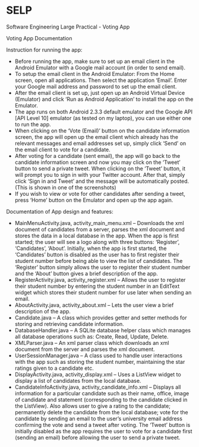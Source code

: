SELP
====

Software Engineering Large Practical - Voting App

Voting App Documentation

Instruction for running the app:
- Before running the app, make sure to set up an email client in the Android Emulator with a Google mail account (in order to send email).
- To setup the email client in the Android Emulator: From the Home screen, open all applications. Then select the application ‘Email’. Enter your Google mail address and password to set up the email client.
- After the email client is set up, just open up an Android Virtual Device (Emulator) and click ‘Run as Android Application’ to install the app on the Emulator.
- The app runs on both Android 2.3.3 default emulator and the Google API [API Level 10] emulator (as tested on my laptop), you can use either one to run the app.
- When clicking on the ‘Vote (Email)’ button on the candidate information screen, the app will open up the email client which already has the relevant messages and email addresses set up, simply click ‘Send’ on the email client to vote for a candidate.
- After voting for a candidate (sent email), the app will go back to the candidate information screen and now you may click on the ‘Tweet’ button to send a private tweet. When clicking on the ‘Tweet’ button, it will prompt you to sign in with your Twitter account. After that, simply click ‘Sign in and Tweet’ and the message will be automatically posted. (This is shown in one of the screenshots)
- If you wish to view or vote for other candidates after sending a tweet, press ‘Home’ button on the Emulator and open up the app again.


Documentation of App design and features:
- MainMenuActivity.java, activity_main_menu.xml – Downloads the xml document of candidates from a server, parses the xml document and stores the data in a local database in the app. When the app is first started; the user will see a logo along with three buttons: ‘Register’, ‘Candidates’, ‘About’. Initially, when the app is first started, the ‘Candidates’ button is disabled as the user has to first register their student number before being able to view the list of candidates. The ‘Register’ button simply allows the user to register their student number and the ‘About’ button gives a brief description of the app.
- RegisterActivity.java, activity_register.xml – Allows the user to register their student number by entering the student number in an EditText widget which stores their student number for use later when sending an email.
- AboutActivity.java, activity_about.xml – Lets the user view a brief description of the app.
- Candidate.java – A class which provides getter and setter methods for storing and retrieving candidate information.
- DatabaseHandler.java – A SQLite database helper class which manages all database operations such as: Create, Read, Update, Delete.
- XMLParser.java – An xml parser class which downloads an xml document from the server and parses the xml document.
- UserSessionManager.java – A class used to handle user interactions with the app such as storing the student number, maintaining the star ratings given to a candidate etc.
- DisplayActivity.java, activity_display.xml – Uses a ListView widget to display a list of candidates from the local database.
- CandidateInfoActivity.java, activity_candidate_info.xml – Displays all information for a particular candidate such as their name, office, image of candidate and statement (corresponding to the candidate clicked in the ListView). Also allows user to give a rating to the candidate; permanently delete the candidate from the local database; vote for the candidate by sending an email to the user’s university email address confirming the vote and send a tweet after voting. The ‘Tweet’ button is initially disabled as the app requires the user to vote for a candidate first (sending an email) before allowing the user to send a private tweet.





